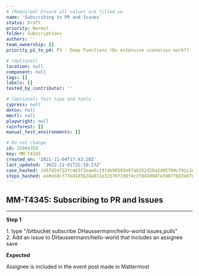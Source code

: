 ```yaml
---
# (Required) Ensure all values are filled up
name: 'Subscribing to PR and Issues'
status: Draft
priority: Normal
folder: Subscriptions
authors: ''
team_ownership: []
priority_p1_to_p4: P3 - Deep Functions (Do extensive scenarios work?)

# (Optional)
location: null
component: null
tags: []
labels: []
tested_by_contributor: ''

# (Optional) Test type and tools
cypress: null
detox: null
mmctl: null
playwright: null
rainforest: []
manual_test_environments: []

# Do not change
id: 15984359
key: MM-T4345
created_on: '2021-11-04T17:43:28Z'
last_updated: '2022-12-01T21:10:23Z'
case_hashed: 3457d54722fc463f3eae6c197de98593e97a6252d26a1d05f09c791c2d532325682811c4776641d121e1d2a865d6223a
steps_hashed: ee0e50cf77e4185b24a811e31576f1d8f4cc5943d04fe3907f683e078fd941e059ae8c9ab2f89086e10252ef5e73511b
---
```


<!-- (Auto-generated) Based on frontmatter's "key" and "name" -->

## MM-T4345: Subscribing to PR and Issues

---

**Step 1**

1\. type "/bitbucket subscribe DHaussermann/hello-world issues,pulls"\
2\. Add an issue to DHaussermann/hello-world that includes an assignee save

**Expected**

Assignee is included in the event post made in Mattermost
